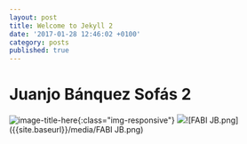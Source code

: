 ```yaml
---
layout: post
title: Welcome to Jekyll 2
date: '2017-01-28 12:46:02 +0100'
category: posts
published: true
---
```


# Juanjo Bánquez Sofás 2


![image-title-here](/1-SOFA.jpg){:class="img-responsive"}
![]({{site.baseurl}}/media/FABI%20JB.png)![FABI JB.png]({{site.baseurl}}/media/FABI JB.png)